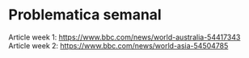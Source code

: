 # Problematica semanal
Article week 1: https://www.bbc.com/news/world-australia-54417343
Article week 2: https://www.bbc.com/news/world-asia-54504785
